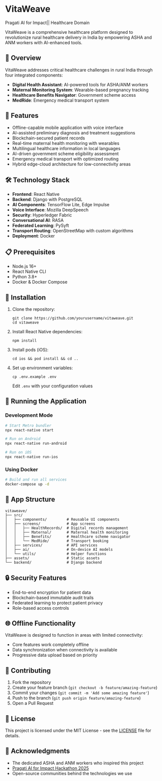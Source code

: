 # VitaWeave
Pragati AI for Impact|| Healthcare Domain

VitaWeave is a comprehensive healthcare platform designed to revolutionize rural healthcare delivery in India by empowering ASHA and ANM workers with AI-enhanced tools.

## 🌟 Overview

VitaWeave addresses critical healthcare challenges in rural India through four integrated components:

- **Digital Health Assistant**: AI-powered tools for ASHA/ANM workers
- **Maternal Monitoring System**: Wearable-based pregnancy tracking
- **Healthcare Benefits Navigator**: Government scheme access
- **MedRide**: Emergency medical transport system

## 🚀 Features

- Offline-capable mobile application with voice interface
- AI-assisted preliminary diagnosis and treatment suggestions
- Blockchain-secured patient records
- Real-time maternal health monitoring with wearables
- Multilingual healthcare information in local languages
- AI-driven government scheme eligibility assessment
- Emergency medical transport with optimized routing
- Hybrid edge-cloud architecture for low-connectivity areas

## 🛠️ Technology Stack

- **Frontend**: React Native
- **Backend**: Django with PostgreSQL
- **AI Components**: TensorFlow Lite, Edge Impulse
- **Voice Interface**: Mozilla DeepSpeech
- **Security**: Hyperledger Fabric
- **Conversational AI**: RASA
- **Federated Learning**: PySyft
- **Transport Routing**: OpenStreetMap with custom algorithms
- **Deployment**: Docker

## 📋 Prerequisites

- Node.js 16+
- React Native CLI
- Python 3.8+
- Docker & Docker Compose

## 🔧 Installation

1. Clone the repository:
   ```
   git clone https://github.com/yourusername/vitaweave.git
   cd vitaweave
   ```

2. Install React Native dependencies:
   ```
   npm install
   ```

3. Install pods (iOS):
   ```
   cd ios && pod install && cd ..
   ```

4. Set up environment variables:
   ```
   cp .env.example .env
   ```
   Edit `.env` with your configuration values

## 🚀 Running the Application

### Development Mode

```bash
# Start Metro bundler
npx react-native start

# Run on Android
npx react-native run-android

# Run on iOS
npx react-native run-ios
```

### Using Docker

```bash
# Build and run all services
docker-compose up -d
```

## 📱 App Structure

```
vitaweave/
├── src/
│   ├── components/         # Reusable UI components
│   ├── screens/            # App screens
│   │   ├── HealthRecords/  # Digital records management
│   │   ├── Maternal/       # Maternal health monitoring
│   │   ├── Benefits/       # Healthcare scheme navigator
│   │   └── MedRide/        # Transport booking
│   ├── services/           # API services
│   ├── ai/                 # On-device AI models
│   └── utils/              # Helper functions
├── assets/                 # Static assets
└── backend/                # Django backend
```

## 🔒 Security Features

- End-to-end encryption for patient data
- Blockchain-based immutable audit trails
- Federated learning to protect patient privacy
- Role-based access controls

## 🌐 Offline Functionality

VitaWeave is designed to function in areas with limited connectivity:

- Core features work completely offline
- Data synchronization when connectivity is available
- Progressive data upload based on priority

## 👥 Contributing

1. Fork the repository
2. Create your feature branch (`git checkout -b feature/amazing-feature`)
3. Commit your changes (`git commit -m 'Add some amazing feature'`)
4. Push to the branch (`git push origin feature/amazing-feature`)
5. Open a Pull Request

## 📄 License

This project is licensed under the MIT License - see the [LICENSE](LICENSE) file for details.

## 🙏 Acknowledgments

- The dedicated ASHA and ANM workers who inspired this project
- [Pragati AI for Impact Hackathon 2025](https://vision.hack2skill.com/event/pragatiaiforimpact?utm_source=hack2skill&utm_medium=homepage)
- Open-source communities behind the technologies we use


